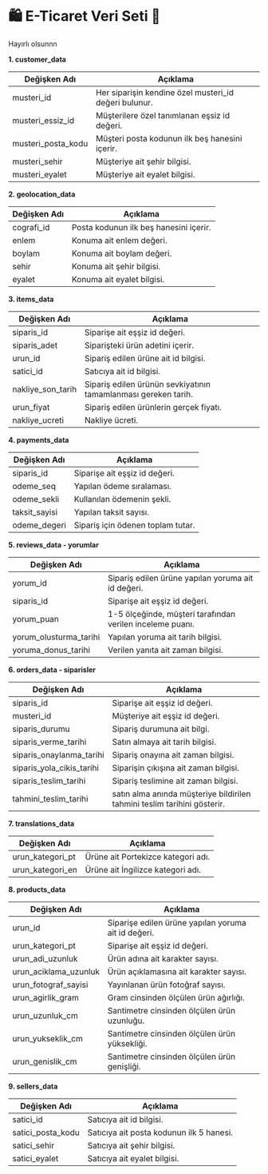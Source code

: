 # 🛍️ E-Ticaret Veri Seti 🛒

Hayırlı olsunnn

**1. customer_data**

| Değişken Adı | Açıklama |
| ----------------- | ----------- |
| musteri_id        | Her siparişin kendine özel musteri_id değeri bulunur. |
| musteri_essiz_id | Müşterilere özel tanımlanan eşsiz id değeri. |
| musteri_posta_kodu | Müşteri posta kodunun ilk beş hanesini içerir. |
| musteri_sehir | Müşteriye ait şehir bilgisi. |
| musteri_eyalet | Müşteriye ait eyalet bilgisi. |

**2. geolocation_data**

| Değişken Adı | Açıklama |
| ----------------- | ----------- |
| cografi_id       | Posta kodunun ilk beş hanesini içerir. |
| enlem | Konuma ait enlem değeri. |
| boylam | Konuma ait boylam değeri. |
| sehir | Konuma ait şehir bilgisi. |
| eyalet | Konuma ait eyalet bilgisi. |

**3. items_data**

| Değişken Adı | Açıklama |
| ----------------- | ----------- |
| siparis_id | Siparişe ait eşşiz id değeri. |
| siparis_adet | Siparişteki ürün adetini içerir. |
| urun_id | Sipariş edilen ürüne ait id bilgisi. |
| satici_id | Satıcıya ait id bilgisi. |
| nakliye_son_tarih | Sipariş edilen ürünün sevkiyatının tamamlanması gereken tarih. |
| urun_fiyat | Sipariş edilen ürünlerin gerçek fiyatı. |
| nakliye_ucreti | Nakliye ücreti. |

**4. payments_data**

| Değişken Adı | Açıklama |
| ----------------- | ----------- |
| siparis_id | Siparişe ait eşşiz id değeri. |
| odeme_seq | Yapılan ödeme sıralaması. |
| odeme_sekli | Kullanılan ödemenin şekli. |
| taksit_sayisi | Yapılan taksit sayısı. |
| odeme_degeri | Sipariş için ödenen toplam tutar. |

**5. reviews_data - yorumlar**

| Değişken Adı | Açıklama |
| ----------------- | ----------- |
| yorum_id | Sipariş edilen ürüne yapılan yoruma ait id değeri. |
| siparis_id | Siparişe ait eşşiz id değeri. |
| yorum_puan | 1-5 ölçeğinde, müşteri tarafından verilen inceleme puanı. |
| yorum_olusturma_tarihi | Yapılan yoruma ait tarih bilgisi. |
| yoruma_donus_tarihi | Verilen yanıta ait zaman bilgisi. |

**6. orders_data - siparisler**

| Değişken Adı | Açıklama |
| ----------------- | ----------- |
| siparis_id | Siparişe ait eşşiz id değeri. |
| musteri_id | Müşteriye ait eşşiz id değeri. |
| siparis_durumu | Sipariş durumuna ait bilgi. |
| siparis_verme_tarihi | Satın almaya ait tarih bilgisi. |
| siparis_onaylanma_tarihi | Sipariş onayına ait zaman bilgisi. |
| siparis_yola_cikis_tarihi | Siparişin çıkışına ait zaman bilgisi. |
| siparis_teslim_tarihi | Sipariş teslimine ait zaman bilgisi. |
| tahmini_teslim_tarihi | satın alma anında müşteriye bildirilen tahmini teslim tarihini gösterir. |


**7. translations_data**

| Değişken Adı | Açıklama |
| ----------------- | ----------- |
| urun_kategori_pt | Ürüne ait Portekizce kategori adı. |
| urun_kategori_en | Ürüne ait İngilizce kategori adı. |


**8. products_data**

| Değişken Adı | Açıklama |
| ----------------- | ----------- |
| urun_id | Siparişe edilen ürüne yapılan yoruma ait id değeri. |
| urun_kategori_pt | Siparişe ait eşşiz id değeri. |
| urun_adi_uzunluk | Ürün adına ait karakter sayısı. |
| urun_aciklama_uzunluk | Ürün açıklamasına ait karakter sayısı. |
| urun_fotograf_sayisi | Yayınlanan ürün fotoğraf sayısı. |
| urun_agirlik_gram | Gram cinsinden ölçülen ürün ağırlığı. |
| urun_uzunluk_cm | Santimetre cinsinden ölçülen ürün uzunluğu. |
| urun_yukseklik_cm  | Santimetre cinsinden ölçülen ürün yüksekliği. |
| urun_genislik_cm  | Santimetre cinsinden ölçülen ürün genişliği. |

**9. sellers_data**

| Değişken Adı | Açıklama |
| ----------------- | ----------- |
| satici_id | Satıcıya ait id bilgisi. |
| satici_posta_kodu | Satıcıya ait posta kodunun ilk 5 hanesi. |
| satici_sehir | Satıcıya ait şehir bilgisi. |
| satici_eyalet | Satıcıya ait eyalet bilgisi. |